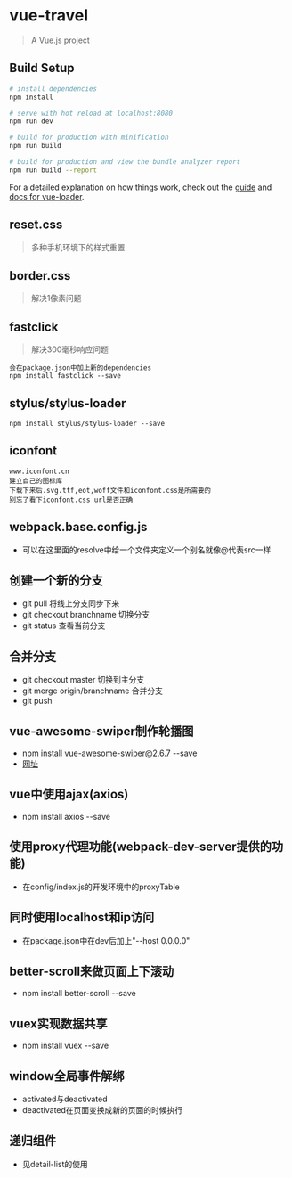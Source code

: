 # vue-travel

> A Vue.js project

## Build Setup

``` bash
# install dependencies
npm install

# serve with hot reload at localhost:8080
npm run dev

# build for production with minification
npm run build

# build for production and view the bundle analyzer report
npm run build --report
```

For a detailed explanation on how things work, check out the [guide](http://vuejs-templates.github.io/webpack/) and [docs for vue-loader](http://vuejs.github.io/vue-loader).

## reset.css
> 多种手机环境下的样式重置


## border.css
> 解决1像素问题

## fastclick
> 解决300毫秒响应问题

``` 
会在package.json中加上新的dependencies
npm install fastclick --save
```
## stylus/stylus-loader
```
npm install stylus/stylus-loader --save
```

## iconfont
```
www.iconfont.cn
建立自己的图标库
下载下来后.svg.ttf,eot,woff文件和iconfont.css是所需要的
别忘了看下iconfont.css url是否正确
```

## webpack.base.config.js
- 可以在这里面的resolve中给一个文件夹定义一个别名就像@代表src一样

## 创建一个新的分支
- git pull 将线上分支同步下来
- git checkout branchname 切换分支
- git status 查看当前分支

## 合并分支
- git checkout master 切换到主分支
- git merge origin/branchname 合并分支
- git push
## vue-awesome-swiper制作轮播图
- npm install vue-awesome-swiper@2.6.7 --save
- [网址](https://github.com/surmon-china/vue-awesome-swiper)

## vue中使用ajax(axios)
- npm install axios --save

## 使用proxy代理功能(webpack-dev-server提供的功能)
- 在config/index.js的开发环境中的proxyTable

## 同时使用localhost和ip访问
- 在package.json中在dev后加上"--host 0.0.0.0"

## better-scroll来做页面上下滚动
- npm install better-scroll --save

## vuex实现数据共享
- npm install vuex --save

## window全局事件解绑
- activated与deactivated
- deactivated在页面变换成新的页面的时候执行

## 递归组件
- 见detail-list的使用